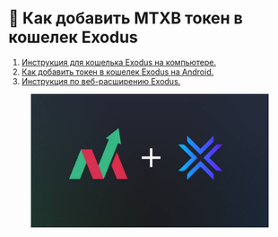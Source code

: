 # 🔹 Как добавить MTXB токен в кошелек Exodus

1. [Инструкция для кошелька Exodus на компьютере.](exodus-na-kompyutere.md)
2. [Как добавить токен в кошелек Exodus на Android.](exodus-na-android.md)
3. [Инструкция по веб-расширению Exodus.](exodus-veb-rasshirenie.md)

<figure><img src="../../.gitbook/assets/New Project (1).jpg" alt=""><figcaption></figcaption></figure>

